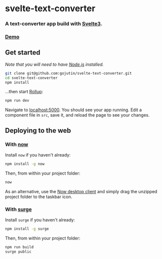 # svelte-text-converter

### A text-converter app build with [Svelte3](https://svelte.technology).

### [Demo](https://svelte-text-converter.netlify.com/)

## Get started

*Note that you will need to have [Node.js](https://nodejs.org) installed.*

```bash
git clone git@github.com:gojutin/svelte-text-converter.git
cd svelte-text-converter
npm install
```

...then start [Rollup](https://rollupjs.org):

```bash
npm run dev
```

Navigate to [localhost:5000](http://localhost:5000). You should see your app running. Edit a component file in `src`, save it, and reload the page to see your changes.


## Deploying to the web

### With [now](https://zeit.co/now)

Install `now` if you haven't already:

```bash
npm install -g now
```

Then, from within your project folder:

```bash
now
```

As an alternative, use the [Now desktop client](https://zeit.co/download) and simply drag the unzipped project folder to the taskbar icon.

### With [surge](https://surge.sh/)

Install `surge` if you haven't already:

```bash
npm install -g surge
```

Then, from within your project folder:

```bash
npm run build
surge public
```
